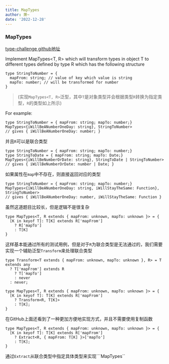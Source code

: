 ```yaml
---
title: MapTypes
author: 萧~
date: '2022-12-28'
---
```


### MapTypes

[type-challenge github地址](https://github.com/type-challenges/type-challenges/blob/main/questions/05821-medium-maptypes/README.md)

Implement MapTypes<T, R> which will transform types in object T to different types defined by type R which has the following structure

```
type StringToNumber = {
  mapFrom: string; // value of key which value is string
  mapTo: number; // will be transformed for number
}
```

>(实现```MapTypes<T, R>```泛型，其中```T```是对象类型并会根据类型```R```转换为指定类型，```R```的类型如上所示)

For example:

```
type StringToNumber = { mapFrom: string; mapTo: number;}
MapTypes<{iWillBeANumberOneDay: string}, StringToNumber>
// gives { iWillBeANumberOneDay: number; }
```

并且```R```可以是联合类型

```
type StringToNumber = { mapFrom: string; mapTo: number;}
type StringToDate = { mapFrom: string; mapTo: Date;}
MapTypes<{iWillBeNumberOrDate: string}, StringToDate | StringToNumber>
// gives { iWillBeNumberOrDate: number | Date; }
```

如果属性在```map```中不存在，则直接返回对应的类型

```
type StringToNumber = { mapFrom: string; mapTo: number;}
MapTypes<{iWillBeANumberOneDay: string, iWillStayTheSame: Function}, StringToNumber>
// gives { iWillBeANumberOneDay: number, iWillStayTheSame: Function }
```

虽然这道题目比较长，但是逻辑不是很复杂

```
type MapTypes<T, R extends { mapFrom: unknown, mapTo: unknown }> = {
  [K in keyof T]: T[K] extends R['mapFrom']
    ? R['mapTo']
    : T[K]
}
```

这样基本能通过所有的测试用例，但是对于```R```为联合类型是无法通过的，我们需要实现一个辅助泛型```Transform```来处理联合类型

```
type Transform<T extends { mapFrom: unknown, mapTo: unknown }, R> = T extends any
  ? T['mapFrom'] extends R
    ? T['mapTo']
    : never
  : never;
```

```
type MapTypes<T, R extends { mapFrom: unknown, mapTo: unknown }> = {
  [K in keyof T]: T[K] extends R['mapFrom']
    ? Transform<R, T[K]>
    : T[K];
}
```

在GitHub上面还看到了一种更加方便地实现方式，并且不需要使用复制函数

```
type MapTypes<T, R extends { mapFrom: unknown, mapTo: unknown }> = {
  [K in keyof T]: T[K] extends R['mapFrom']
    ? Extract<R, { mapFrom: T[K] }>['mapTo']
    : T[K];
}
```

通过```Extract```从联合类型中指定具体类型来实现```MapTypes``
